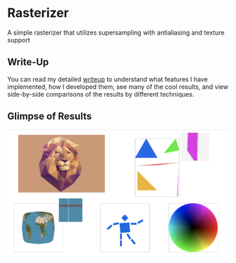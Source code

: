 # Rasterizer
A simple rasterizer that utilizes supersampling with antialiasing and texture support

## Write-Up
You can read my detailed [writeup](https://michael-tu.github.io/Rasterizer/) to understand what features I have implemented, how I developed them, see many of the cool results, and view side-by-side comparisons of the results by different techniques.

## Glimpse of Results

![Demo](docs/assets/img/demo.png)


